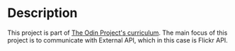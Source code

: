 # Description
This project is part of [The Odin Project's curriculum](https://www.theodinproject.com/lessons/ruby-on-rails-flickr-api). The main focus of this project is to communicate with External API, which in this case is Flickr API.
